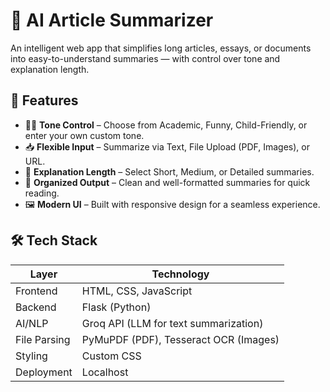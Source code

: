 # 🧠 AI Article Summarizer

An intelligent web app that simplifies long articles, essays, or documents into easy-to-understand summaries — with control over tone and explanation length.

## 🚀 Features

- 🧑‍🎓 **Tone Control** – Choose from Academic, Funny, Child-Friendly, or enter your own custom tone.
- 📥 **Flexible Input** – Summarize via Text, File Upload (PDF, Images), or URL.
- 📏 **Explanation Length** – Select Short, Medium, or Detailed summaries.
- 🧾 **Organized Output** – Clean and well-formatted summaries for quick reading.
- 🖼️ **Modern UI** – Built with responsive design for a seamless experience.

## 🛠️ Tech Stack

| Layer        | Technology                                 |
|--------------|--------------------------------------------|
| Frontend     | HTML, CSS, JavaScript                      |
| Backend      | Flask (Python)                             |
| AI/NLP       | Groq API (LLM for text summarization)      |
| File Parsing | PyMuPDF (PDF), Tesseract OCR (Images)      |
| Styling      | Custom CSS                                 |
| Deployment   | Localhost                                  |
